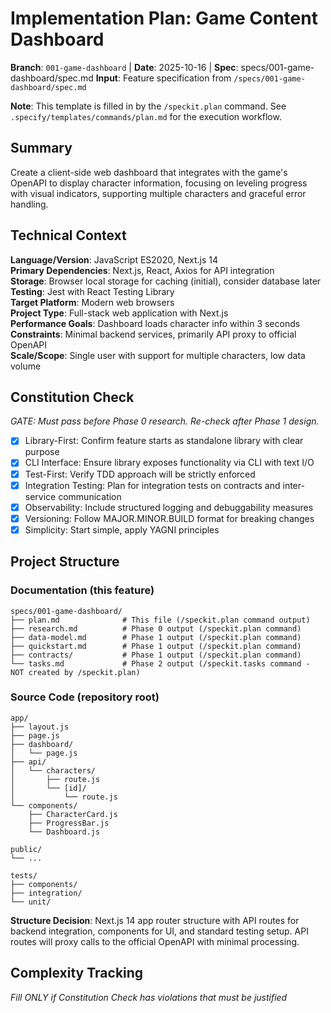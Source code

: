 # Implementation Plan: Game Content Dashboard

**Branch**: `001-game-dashboard` | **Date**: 2025-10-16 | **Spec**: specs/001-game-dashboard/spec.md
**Input**: Feature specification from `/specs/001-game-dashboard/spec.md`

**Note**: This template is filled in by the `/speckit.plan` command. See `.specify/templates/commands/plan.md` for the execution workflow.

## Summary

Create a client-side web dashboard that integrates with the game's OpenAPI to display character information, focusing on leveling progress with visual indicators, supporting multiple characters and graceful error handling.

## Technical Context

**Language/Version**: JavaScript ES2020, Next.js 14  
**Primary Dependencies**: Next.js, React, Axios for API integration  
**Storage**: Browser local storage for caching (initial), consider database later  
**Testing**: Jest with React Testing Library  
**Target Platform**: Modern web browsers  
**Project Type**: Full-stack web application with Next.js  
**Performance Goals**: Dashboard loads character info within 3 seconds  
**Constraints**: Minimal backend services, primarily API proxy to official OpenAPI  
**Scale/Scope**: Single user with support for multiple characters, low data volume

## Constitution Check

*GATE: Must pass before Phase 0 research. Re-check after Phase 1 design.*

- [x] Library-First: Confirm feature starts as standalone library with clear purpose
- [x] CLI Interface: Ensure library exposes functionality via CLI with text I/O
- [x] Test-First: Verify TDD approach will be strictly enforced
- [x] Integration Testing: Plan for integration tests on contracts and inter-service communication
- [x] Observability: Include structured logging and debuggability measures
- [x] Versioning: Follow MAJOR.MINOR.BUILD format for breaking changes
- [x] Simplicity: Start simple, apply YAGNI principles

## Project Structure

### Documentation (this feature)

```
specs/001-game-dashboard/
├── plan.md              # This file (/speckit.plan command output)
├── research.md          # Phase 0 output (/speckit.plan command)
├── data-model.md        # Phase 1 output (/speckit.plan command)
├── quickstart.md        # Phase 1 output (/speckit.plan command)
├── contracts/           # Phase 1 output (/speckit.plan command)
└── tasks.md             # Phase 2 output (/speckit.tasks command - NOT created by /speckit.plan)
```

### Source Code (repository root)

```
app/
├── layout.js
├── page.js
├── dashboard/
│   └── page.js
├── api/
│   └── characters/
│       ├── route.js
│       └── [id]/
│           └── route.js
└── components/
    ├── CharacterCard.js
    ├── ProgressBar.js
    └── Dashboard.js

public/
└── ...

tests/
├── components/
├── integration/
└── unit/
```

**Structure Decision**: Next.js 14 app router structure with API routes for backend integration, components for UI, and standard testing setup. API routes will proxy calls to the official OpenAPI with minimal processing.

## Complexity Tracking

*Fill ONLY if Constitution Check has violations that must be justified*

